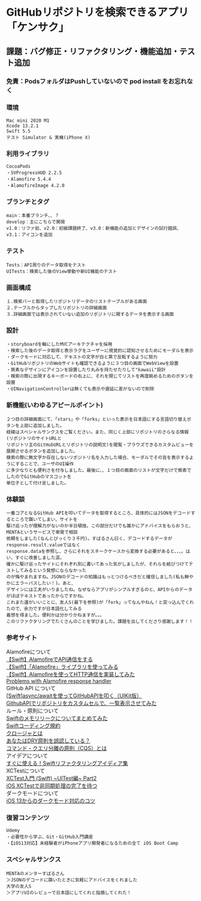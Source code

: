 # GitHubリポジトリを検索できるアプリ「ケンサク」

## 課題：バグ修正・リファクタリング・機能追加・テスト追加

### 免責：PodsフォルダはPushしていないので pod install をお忘れなく

### 環境
```
Mac mini 2020 M1
Xcode 13.2.1
Swift 5.5
テスト Simulator & 実機(iPhone X)
```

### 利用ライブラリ
```
CocoaPods
・SVProgressHUD 2.2.5
・Alamofire 5.4.4
・AlamofireImage 4.2.0
```

### ブランチとタグ
```
main：本番ブランチ、、？
develop：主にこちらで開発
v1.0：リファ前、v2.0：初級課題終了、v3.0：新機能の追加とデザインの試行錯誤、v3.1：アイコンを追加
```

### テスト
```
Tests：API周りのデータ取得をテスト
UITests：検索した後のView挙動や新UI機能のテスト
```

### 画面構成
```
１.検索バーと取得したリポジトリデータのリストテーブルがある画面
２.テーブルからタップしたリポジトリの詳細画面
３.詳細画面では表示されていない追加のリポジトリに関するデータを表示する画面
```

### 設計
```
・storyboardを軸にしたMVCアーキテクチャを採用
・検索した後のデータ取得と表示ラグをユーザーに視覚的に認知させるためにモーダルを表示
・ダークモードに対応して、テキストの文字が白と黒で反転するように努力
・GitHubリポジトリのWebサイトも確認できるように３つ目の画面でWebViewを設置
・質素なデザインにアイコンを設置したり丸みを持たせたりして"kawaii"設計
・検索の際に出現するキーボードの右上に、それを閉じてリストを再度眺めるためのボタンを設置
・UINavigationControllerは無くても表示や遅延に差がないので削除
```

### 新機能(いわゆるアピールポイント)
```
２つ目の詳細画面にて、「stars」や「forks」といった表示を日本語にする言語切り替えボタンを上部に追加しました。
経緯はスペシャルサンクスをご覧ください。また、同じく上部にリポジトリのさらなる情報(リポジトリのサイトURLと
リポジトリ主のGitHubURLとリポジトリの説明文)を閲覧・ブラウズできるカスタムビューを展開させるボタンを追加しました。
検索の際に無文字か存在しないリポジトリ名を入力した場合、モーダルでその旨を表示するようにすることで、ユーザのUI操作
に多少なりとも便利さを付与しました。最後に、、１つ目の画面のリストが文字だけで質素でしたのでGitHubのマスコットを
単位子として付け足しました。
```

### 体験談
```
一番コアとなるGitHub APIを叩いてデータを取得するところ、具体的にはJSONをデコードするところで躓いてしまい、サイトを
駆け巡ったが理解力がないのか半日頓挫。この部分だけでも誰かにアドバイスをもらおうと、MENTAというサービスで単発で相談
依頼をしました(なんとびっくり３千円)。すばるさん曰く、デコードするデータがresponse.result.valueではなく
response.dataを参照し、さらにそれをスネークケースから変換する必要があると、、、。はい、すぐに改善しました涙。
確かに駆け巡ったサイトにそれぞれ別に書いてあった気がしましたが、それらを結びつけてテストしてみるという発想にならなかった
のが悔やまれますね。JSONのデコードの知識はもっとつけるべきだと確信しました(私も鮮やかにエラーパスしたい！)。あと、
デザインには工夫がいりましたね。なぜならアプリがシンプルすぎるのと、APIからのデータがほぼテキストであったからですかね。
これまた運がいいことに、友人S(最下を参照)が「fork」ってなんやねん！と突っ込んでくれたので、余力ですが日本語化してみる
着想を得ました。便利かは分かりかねますが。。。
このリファクタリングでたくさんのことを学びました。課題を出してくださり感謝します！！
```

### 参考サイト
Alamofireについて    
[【Swift】AlamofireでAPI通信をする](https://qiita.com/REON/items/094d1b8bc7e59ea44a34)    
[【Swift】「Alamofire」ライブラリを使ってみる](https://yamamtoblog.com/alamofire/)     
[【Swift】Alamofireを使ってHTTP通信を実装してみた](https://dasuko.hatenadiary.jp/entry/2021/07/16/220812)      
[Problems with Alamofire response handler](https://stackoverflow.com/questions/68503188/problems-with-alamofire-response-handler)     
GitHub API について     
[[Swift]async/awaitを使ってGitHubAPIを叩く（UIKit版）](https://qiita.com/nkekisasa222/items/bdc9947a3a7b1fb126ac)      
[GithubAPIでリポジトリをカスタムセルで、一覧表示させてみた](https://qiita.com/SHOBLOG/items/5083e43558581cbf0dee)     
ルール・原則について    
[Swiftのメモリリークについてまとめてみた](https://qiita.com/ryu1sazae/items/201275f9ac3af1ec9e64)     
[Swiftコーディング規約](https://github.com/cookpad/styleguide/blob/master/swift.ja.md)     
[クロージャとは](https://swift.codelly.dev/guide/クロージャ/#クロージャ式の定義)    
[あなたはDRY原則を誤認している？](https://qiita.com/yatmsu/items/b4a84c4ae78fd67a364c)     
[コマンド・クエリ分離の原則（CQS）とは](https://www.youtube.com/watch?v=LsFWDrvS5Ms)      
アイデアについて     
[すぐに使える！Swiftリファクタリングアイディア集](https://qiita.com/takehilo/items/89e72192b758942af93e#how-to-move-data-sources-and-delegates-out-of-your-view-controllers)     
XCTestについて     
[XCTest入門 (Swift) ~UITest編~ Part2](https://qiita.com/y-okudera/items/8875177460713bc0ecf3)      
[iOS XCTestで非同期処理の完了を待つ](https://hopita.hatenablog.com/entry/2018/08/30/233409)      
ダークモードについて      
[iOS 13からのダークモード対応のコツ](https://qiita.com/gonsee/items/c04b73787730c0e831df)    

### 復習コンテンツ
```
Udemy
・必要性から学ぶ、Git・GitHub入門講座
・【iOS13対応】未経験者がiPhoneアプリ開発者になるための全て iOS Boot Camp
```

### スペシャルサンクス
```
MENTAのメンターすばるさん
＞JSONのデコードに躓いたときに気軽にアドバイスをくれました
大学の友人S
＞アプリUIのレビューで日本語にしてくれと指摘してくれた！
```